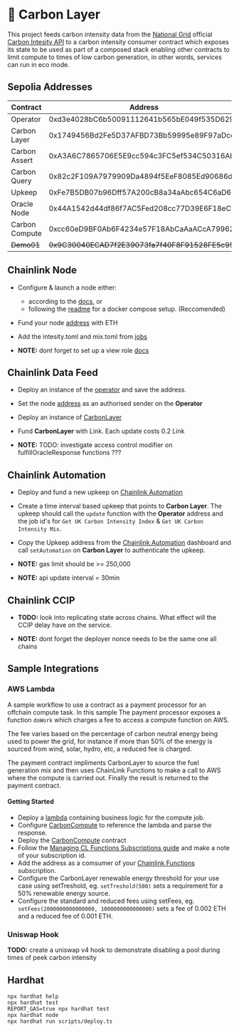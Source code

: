 # 🌱 Carbon Layer 

This project feeds carbon intensity data from the [National Grid](https://www.nationalgrid.com/uk) official [Carbon Intesity API](https://api.carbonintensity.org.uk/) to a carbon intensity consumer contract which exposes its state to be used as part of a composed stack enabling other contracts to limit compute to times of low carbon generation, in other words, services can run in eco mode.

## Sepolia Addresses
| Contract        | Address                                    |
|-----------------|------------------------------------------- |
| Operator        | 0xd3e4028bC6b50091112641b565bE049f535D6299 |
| Carbon Layer    | 0x1749456Bd2Fe5D37AFBD73Bb59995e89F97aDce4 |
| Carbon Assert   | 0xA3A6C7865706E5E9cc594c3FC5ef534C50316Ab5 |
| Carbon Query    | 0x82c2F109A7979909Da4894f5EeF8085Ed90686dd |
| Upkeep          | 0xFe7B5DB07b96Dff57A200cB8a34aAbc654C6aD66 |
| Oracle Node     | 0x44A1542d44df86f7AC5Fed208cc77D39E6F18eC0 |
| Carbon Compute  | 0xcc60eD9BF0Ab6F4234e57F18AbCaAaACcA799627 |
| ~~Demo01~~      |~~0x9C30040ECAD7f2E39073fa7f40F8F91528FE5c95~~|


## Chainlink Node

* Configure & launch a node either:
  * according to the [docs](https://docs.chain.link/chainlink-nodes/v1/running-a-chainlink-node), or
  * following the [readme](./chainlink-node/README.md) for a docker compose setup. (Reccomended)   

* Fund your node [address](http://localhost:6688/keys) with ETH


* Add the intesity.toml and mix.toml from [jobs](./chainlink-node/jobs/) 

* **NOTE:** dont forget to set up a view role [docs](https://docs.chain.link/chainlink-nodes/v1/roles-and-access)

## Chainlink Data Feed

* Deploy an instance of the [operator](./contracts/Operator.sol) and save the address.

* Set the node [address](http://localhost:6688/keys) as an authorised sender on the **Operator**

* Deploy an instance of [CarbonLayer](./contracts/CarbonLayer.sol)

* Fund **CarbonLayer** with Link. Each update costs 0.2 Link 

* **NOTE:** TODO: investigate access control modifier on fulfillOracleResponse functions ???

## Chainlink Automation

* Deploy and fund a new upkeep on [Chainlink Automation](https://automation.chain.link/) 

* Create a time interval based upkeep that points to **Carbon Layer**. The upkeep should call the `update` function with the **Operator** address and the job id's for `Get UK Carbon Intensity Index` & `Get UK Carbon Intensity Mix`. 

* Copy the Upkeep address from the [Chainlink Automation](https://automation.chain.link/) dashboard and call `setAutomation` on **Carbon Layer** to authenticate the upkeep.


* **NOTE:** gas limit should be >= 250,000
* **NOTE:** api update interval = 30min 

## Chainlink CCIP

* **TODO:** look into replicating state across chains. What effect will the CCIP delay have on the service.

* **NOTE:** dont forget the deployer nonce needs to be the same one all chains

## Sample Integrations

### AWS Lambda 
A sample workflow to use a contract as a payment processor for an offchain compute task. In this sample The payment processor exposes a function `doWork` which charges a fee to access a compute function on AWS. 

The fee varies based on the percentage of carbon neutral energy being used to power the grid, for instance if more than 50% of the energy is sourced from wind, solar, hydro, etc, a reduced fee is charged.

The payment contract impliments CarbonLayer to source the fuel generation mix and then uses ChainLink Functions to make a call to AWS where the compute is carried out. Finally the result is returned to the  payment contract.

#### Getting Started
* Deploy a [lambda](examples/carbonCompute/simpleLambda.js) containing business logic for the compute job.
* Configure [CarbonCompute](examples/carbonCompute/CarbonCompute.sol) to reference the lambda and parse the response.
* Deploy the [CarbonCompute](examples/carbonCompute/CarbonCompute.sol) contract
* Follow the [Managing CL Functions Subscriptions guide](https://docs.chain.link/chainlink-functions/resources/subscriptions#create-a-subscriptio) and make a note of your subscription id. 
* Add the address as a comsumer of your [Chainlink Functions](https://functions.chain.link/) subscription.
* Configure the CarbonLayer renewable energy threshold for your use case using setTreshold, eg. `setTreshold(500)` sets a requirement for a 50% renewable energy source.
* Configure the standard and reduced fees using setFees, eg. `setFees(2000000000000000, 1000000000000000)` sets a fee of 0.002 ETH and a reduced fee of 0.001 ETH.

### Uniswap Hook
**TODO:** create a uniswap v4 hook to demonstrate disabling a pool during times of peek carbon intensity

## Hardhat

```shell
npx hardhat help
npx hardhat test
REPORT_GAS=true npx hardhat test
npx hardhat node
npx hardhat run scripts/deploy.ts
```
